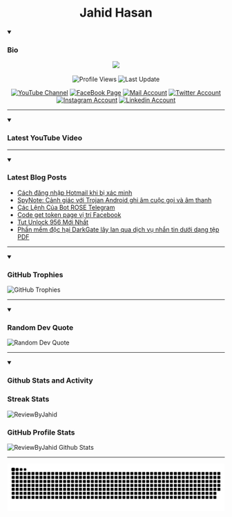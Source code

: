 <h1 align="center">Jahid Hasan</h1>

<details open>
 <summary><h3>Bio</h3></summary>
<p align="center">
<img src="https://readme-typing-svg.demolab.com/?lines=Every+day%2C+learn+something+new.;Make+mistakes%2C+learn+from+them.;Work+hard%2C+stay+humble%2C+succeed.;Dream+big%2C+take+action%2C+succeed.;Small+steps+lead+to+big+leaps.;Take+action%2C+make+things+happen.&font=Fira%20Code&center=true&width=440&height=45&color=808080&vCenter=true&pause=1000&size=22" />
</p>

<p align="center">
<img alt="Profile Views" title="Profile Views" src="https://komarev.com/ghpvc/?username=reviewbyjahid&style=for-the-badge&color=29bf12"/>
  <img alt="Last Update" title="Last Update" src="https://img.shields.io/github/last-commit/reviewbyjahid/reviewbyjahid?logo=markdown&label=LAST+UPDATE&color=29bf12&style=for-the-badge"/>
</p>
<p align="center">
      <a href="https://youtube.com/@ReviewByJahid">
         <img alt="YouTube Channel" title="YouTube Channel" src="https://img.shields.io/badge/YouTube-%23FF0000.svg?logo=YouTube&logoColor=white"/></a> 
      <a href="https://facebook.com/ReviewByJahid">
         <img alt="FaceBook Page" title="FaceBook Page" src="https://img.shields.io/badge/FaceBook-%234267B2.svg?logo=FaceBook&logoColor=white"/></a>
      <a href="mailto:mail@jahid.eu.org">
         <img alt="Mail Account" title="Mail Account" src="https://img.shields.io/badge/Mail-%23c71610.svg?logo=Gmail&logoColor=white"/></a>
      <a href="https://twitter.com/ReviewByJahid">
         <img alt="Twitter Account" title="Twitter Account" src="https://img.shields.io/badge/Twitter-%231DA1F2.svg?logo=Twitter&logoColor=white"/></a>
      <a href="https://instagram.com/ReviewByJahid">
         <img alt="Instagram Account" title="Instagram Account" src="https://img.shields.io/badge/Instagram-%23E4405F.svg?logo=Instagram&logoColor=white"/></a>
      <a href="https://linkedin.com/in/ReviewByJahid">
         <img alt="Linkedin Account" title="Linkedin Account" src="https://img.shields.io/badge/Linkedin-%230072b1.svg?logo=Linkedin&logoColor=white"/></a>
</p>

---
</details>

<details open>
 <summary><h3>Latest YouTube Video</h3></summary>

<!-- BEGIN VID -->

<!-- END VID -->

---

</details>

<details open>
 <summary><h3>Latest Blog Posts</h3></summary>

<!-- BLOG-POST-LIST:START -->
- [Cách đăng nhập Hotmail khi bị xác minh](https://www.toanit.com/2023/10/cach-ang-nhap-hotmail-khi-bi-xac-minh.html)
- [SpyNote: Cảnh giác với Trojan Android ghi âm cuộc gọi và âm thanh](https://www.toanit.com/2023/10/spynote-canh-giac-voi-trojan-android.html)
- [Các Lệnh Của Bot ROSE Telegram](https://www.toanit.com/2023/10/cac-lenh-cua-bot-rose-telegram.html)
- [Code get token page vị trí  Facebook](https://www.toanit.com/2023/10/code-get-token-page-vi-tri-facebook.html)
- [Tut Unlock 956 Mới Nhất](https://www.toanit.com/2023/10/tut-unlock-956-moi-nhat.html)
- [Phần mềm độc hại DarkGate lây lan qua dịch vụ nhắn tin dưới dạng tệp PDF](https://www.toanit.com/2023/10/phan-mem-doc-hai-darkgate.html)
<!-- BLOG-POST-LIST:END -->

---

</details>

<details open>
 <summary><h3>GitHub Trophies</h3></summary>

<img alt="GitHub Trophies" title="GitHub Trophies" src="https://github-profile-trophy.vercel.app/?username=reviewbyjahid&column=8&theme=gruvbox&no-frame=true"/>

---

</details>

<details open>
 <summary><h3>Random Dev Quote</h3></summary>

<img alt="Random Dev Quote" title="Random Dev Quote" src="https://quotes-github-readme.vercel.app/api?type=horizontal&theme=radical"/>

---

</details>

<details open> 
  <summary><h3>Github Stats and Activity</h3></summary>

  <h3>Streak Stats</h3>

  <p>
      <img title="Streak Stats" alt=ReviewByJahid Streak" src="https://streak-stats.demolab.com/?user=reviewbyjahid&theme=monokai-metallian&hide_border=true"/>
  </p>

  <h3>GitHub Profile Stats</h3>
  <p>
  <img alt="ReviewByJahid Github Stats" src="https://denvercoder1-github-readme-stats.vercel.app/api/?username=reviewbyjahid&show_icons=true&include_all_commits=true&count_private=true&theme=react&hide_border=true&bg_color=1F222E&title_color=F85D7F&icon_color=F8D866" height="192px"/>
  </p>

---

<p align="center">
<img alt="Contributions" title="Contributions" src="https://github.com/reviewbyjahid/reviewbyjahid/blob/contributions/snake.svg"/>
</p>
